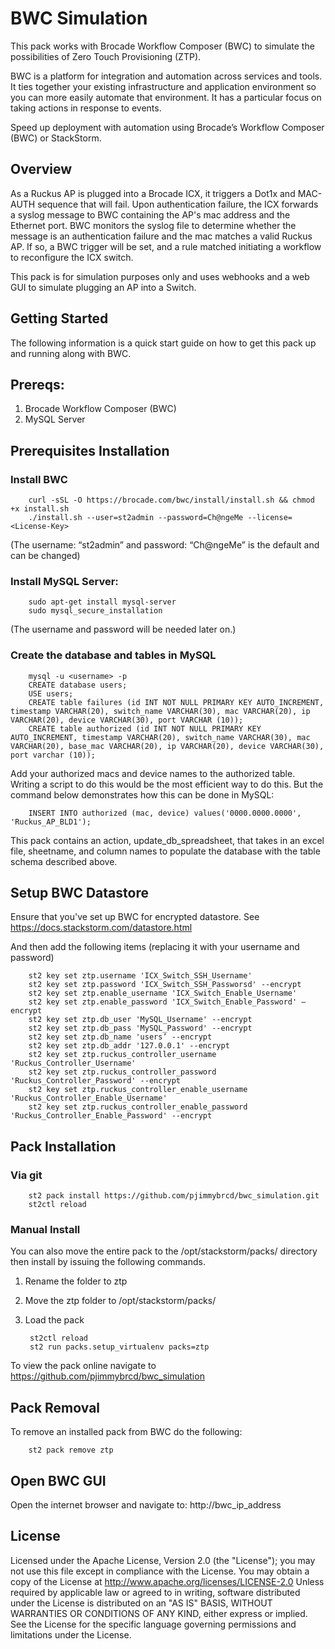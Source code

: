 # BWC Simulation  
This pack works with Brocade Workflow Composer (BWC) to simulate the possibilities of Zero Touch Provisioning (ZTP).

BWC is a platform for integration and automation across services and tools. It ties together your existing infrastructure and application environment so you can more easily automate that environment. It has a particular focus on taking actions in response to events.

Speed up deployment with automation using Brocade’s Workflow Composer (BWC) or StackStorm.

## Overview
As a Ruckus AP is plugged into a Brocade ICX, it triggers a Dot1x and MAC-AUTH sequence that will fail.  Upon authentication failure, the ICX forwards a syslog message to BWC containing the AP's mac address and the Ethernet port.  BWC monitors the syslog file to determine whether the message is an authentication failure and the mac matches a valid Ruckus AP. If so, a BWC trigger will be set, and a rule matched initiating a workflow to reconfigure the ICX switch.

This pack is for simulation purposes only and uses webhooks and a web GUI to simulate plugging an AP into a Switch.


## Getting Started
The following information is a quick start guide on how to get this pack up and running along with BWC.

## Prereqs:
1. Brocade Workflow Composer (BWC)
2. MySQL Server

## Prerequisites Installation
### Install BWC
		curl -sSL -O https://brocade.com/bwc/install/install.sh && chmod +x install.sh
		./install.sh --user=st2admin --password=Ch@ngeMe --license=<License-Key>
(The username: “st2admin” and password: “Ch@ngeMe” is the default and can be changed)

### Install MySQL Server:
		sudo apt-get install mysql-server
		sudo mysql_secure_installation
(The username and password will be needed later on.)

### Create the database and tables in MySQL
		mysql -u <username> -p
		CREATE database users;
		USE users;
		CREATE table failures (id INT NOT NULL PRIMARY KEY AUTO_INCREMENT, timestamp VARCHAR(20), switch_name VARCHAR(30), mac VARCHAR(20), ip VARCHAR(20), device VARCHAR(30), port VARCHAR (10));
		CREATE table authorized (id INT NOT NULL PRIMARY KEY AUTO_INCREMENT, timestamp VARCHAR(20), switch_name VARCHAR(30), mac VARCHAR(20), base_mac VARCHAR(20), ip VARCHAR(20), device VARCHAR(30), port varchar (10));

Add your authorized macs and device names to the authorized table. Writing a script to do this would be the most efficient way to do this. But the command below demonstrates how this can be done in MySQL:
		
		INSERT INTO authorized (mac, device) values('0000.0000.0000', 'Ruckus_AP_BLD1');

This pack contains an action, update_db_spreadsheet, that takes in an excel file, sheetname, and column names to populate the database with the table schema described above.

## Setup BWC Datastore
Ensure that you've set up BWC for encrypted datastore. See https://docs.stackstorm.com/datastore.html

And then add the following items (replacing it with your username and password)

		st2 key set ztp.username 'ICX_Switch_SSH_Username'
		st2 key set ztp.password 'ICX_Switch_SSH_Passworsd' --encrypt
		st2 key set ztp.enable_username 'ICX_Switch_Enable_Username'
		st2 key set ztp.enable_password 'ICX_Switch_Enable_Password' –encrypt
		st2 key set ztp.db_user 'MySQL_Username' --encrypt
		st2 key set ztp.db_pass 'MySQL_Password' --encrypt
		st2 key set ztp.db_name 'users’ --encrypt
		st2 key set ztp.db_addr '127.0.0.1' --encrypt
		st2 key set ztp.ruckus_controller_username 'Ruckus_Controller_Username'
		st2 key set ztp.ruckus_controller_password 'Ruckus_Controller_Password' --encrypt
		st2 key set ztp.ruckus_controller_enable_username 'Ruckus_Controller_Enable_Username'
		st2 key set ztp.ruckus_controller_enable_password 'Ruckus_Controller_Enable_Password' --encrypt


## Pack Installation
### Via git

		st2 pack install https://github.com/pjimmybrcd/bwc_simulation.git
		st2ctl reload

### Manual Install
You can also move the entire pack to the /opt/stackstorm/packs/ directory then install by issuing the following commands.

1. Rename the folder to ztp
2. Move the ztp folder to /opt/stackstorm/packs/
3. Load the pack

		st2ctl reload
		st2 run packs.setup_virtualenv packs=ztp

To view the pack online navigate to https://github.com/pjimmybrcd/bwc_simulation

## Pack Removal
To remove an installed pack from BWC do the following:

		st2 pack remove ztp

## Open BWC GUI
Open the internet browser and navigate to: http://bwc_ip_address

## License
Licensed under the Apache License, Version 2.0 (the "License");
you may not use this file except in compliance with the License.
You may obtain a copy of the License at
    http://www.apache.org/licenses/LICENSE-2.0
Unless required by applicable law or agreed to in writing, software
distributed under the License is distributed on an "AS IS" BASIS,
WITHOUT WARRANTIES OR CONDITIONS OF ANY KIND, either express or implied.
See the License for the specific language governing permissions and
limitations under the License.
